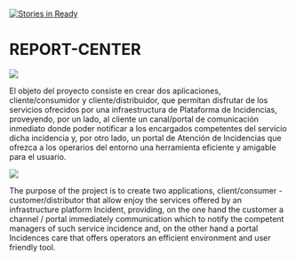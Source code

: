 [![Stories in Ready](https://badge.waffle.io/josemanuelCRV/REPORT-CENTER.png?label=ready&title=Ready)](https://waffle.io/josemanuelCRV/REPORT-CENTER)
# REPORT-CENTER
<img src="http://meteonav.aemet.es/MeteoNav/imagenes/png/icono_info.png" ismap>

El objeto del proyecto consiste en crear dos aplicaciones, cliente/consumidor y cliente/distribuidor, que permitan disfrutar de los servicios ofrecidos por una infraestructura de Plataforma de Incidencias, proveyendo, por un lado, al cliente un canal/portal de
comunicación inmediato donde poder notificar a los encargados competentes del servicio dicha incidencia y, por otro lado, un portal de Atención de Incidencias que ofrezca a los operarios del entorno una herramienta eficiente y amigable para el usuario.


<img src="http://www.oxilaser.com/img/bandera-ingles.png" ismap>

The purpose of the project is to create two applications, client/consumer - customer/distributor that allow enjoy the services offered by an infrastructure platform Incident, providing, on the one hand the customer a channel / portal immediately communication which to notify the competent managers of such service incidence and, on the other hand a portal Incidences care that offers operators an efficient environment and user friendly tool.
